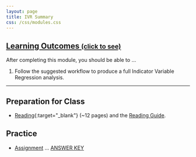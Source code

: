 ```yaml
---
layout: page
title: IVR Summary
css: /css/modules.css
---
```


<div class="panel-group-ILOs">
  <div class="panel panel-default">
    <div class="panel-heading">
      <h2 class="panel-title">
        <a data-toggle="collapse" href="#ILOs">Learning Outcomes <small>(click to see)</small></a>
      </h2>
    </div>
    <div id="ILOs" class="panel-collapse collapse">
      <div class="panel-body">
<p>After completing this module, you should be able to ...</p>

<ol>
  <li>Follow the suggested workflow to produce a full Indicator Variable Regression analysis.</li>
</ol>
      </div>
    </div>
  </div>
</div>

----

## Preparation for Class

* [Reading](http://derekogle.com/Book207/IVRSummary.html){:target="_blank"} (~12 pages) and the [Reading Guide](prep/IVRSummary).

## Practice

* [Assignment](ce/IVRSummary_CE1) ... [ANSWER KEY](ce/KEY_IVRSummary_CE1)
